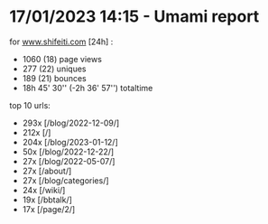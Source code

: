 # 17/01/2023 14:15 - Umami report
for www.shifeiti.com [24h] :

 - 1060 (18) page views
 - 277 (22) uniques
 - 189 (21) bounces
 - 18h 45' 30'' (-2h 36' 57'') totaltime


top 10 urls:
 - 293x [/blog/2022-12-09/]
 - 212x [/]
 - 204x [/blog/2023-01-12/]
 - 50x [/blog/2022-12-22/]
 - 27x [/blog/2022-05-07/]
 - 27x [/about/]
 - 27x [/blog/categories/]
 - 24x [/wiki/]
 - 19x [/bbtalk/]
 - 17x [/page/2/]


